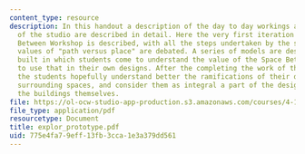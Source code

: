 ```yaml
---
content_type: resource
description: In this handout a description of the day to day workings and processes
  of the studio are described in detail. Here the very first iteration of the Space
  Between Workshop is described, with all the steps undertaken by the students. The
  values of "path versus place" are debated. A series of models are described and
  built in which students come to understand the value of the Space Between, and learn
  to use that in their own designs. After the completing the work of the semester,
  the students hopefully understand better the ramifications of their designs on the
  surrounding spaces, and consider them as integral a part of the design process as
  the buildings themselves.
file: https://ol-ocw-studio-app-production.s3.amazonaws.com/courses/4-171-the-space-between-workshop-fall-2004/775e4fa79eff13fb3cca1e3a379dd561_explor_prototype.pdf
file_type: application/pdf
resourcetype: Document
title: explor_prototype.pdf
uid: 775e4fa7-9eff-13fb-3cca-1e3a379dd561
---
```

